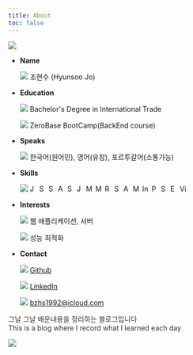 ```yaml
---
title: About
toc: false
---
```

<style>
.toc {
    display: none;
}
</style>

<div class="flex-box_wrap">
    <div class="img_char">
        <span><img src="https://i.imgur.com/tpr5jcv.png" /></span>
    </div>
    <ul class="_type__01">
        <li>
            <strong>Name</strong>
            <div class="list_text">
                <p>
                    <i><img src="https://em-content.zobj.net/thumbs/240/apple/354/technologist-light-skin-tone_1f9d1-1f3fb-200d-1f4bb.png" /></i>
                    <span>조현수 (Hyunsoo Jo)</span>
                </p>
            </div>
        </li>
        <li>
            <strong>Education</strong>
            <div class="list_text">
                <p>
                    <i><img src="https://em-content.zobj.net/thumbs/240/apple/354/student-light-skin-tone_1f9d1-1f3fb-200d-1f393.png" /></i>
                    <span>Bachelor's Degree in International Trade</span>
                </p>
                <p>
                    <i><img src="https://em-content.zobj.net/thumbs/240/apple/354/tent_26fa.png" /></i>
                    <span>ZeroBase BootCamp(BackEnd course)</span>
                </p>
            </div>
        </li>
        <li>
            <strong>Speaks</strong>
            <div class="list_text">
                <p>
                    <i><img src="https://em-content.zobj.net/thumbs/240/apple/354/speaking-head_1f5e3-fe0f.png" /></i>
                    <span>한국어(원어민), 영어(유창), 포르투갈어(소통가능)</span>
                </p>
            </div>
        </li>
        <li>
            <strong>Skills</strong>
            <div class="list_text">
                <p>
                    <i><img src="https://em-content.zobj.net/thumbs/240/toss-face/342/regional-indicator-symbol-letter-j_1f1ef.png" /></i>
                    <span>
                    <img src="https://img.shields.io/badge/Java-007396?style=flat-square&logo=java&logoColor=white" alt="Java" height="15">
            <img src="https://img.shields.io/badge/Spring-6DB33F?style=flat-square&logo=Spring&logoColor=white" alt="Spring" height="15">
            <img src="https://img.shields.io/badge/Spring%20Boot-6DB33F?style=flat-square&logo=Spring%20Boot&logoColor=white" alt="Spring Boot" height="15">
            <img src="https://img.shields.io/badge/Apache%20Tomcat-F8DC75?style=flat-square&logo=Apache%20Tomcat&logoColor=white" alt="Apache Tomcat" height="15">
            <img src="https://img.shields.io/badge/Spring%20Security-6DB33F?style=flat-square&logo=Spring%20Security&logoColor=white" alt="Spring Security" height="15">
            <img src="https://img.shields.io/badge/Json%20Web%20Tokens-000000?style=flat-square&logo=Json%20Web%20Tokens&logoColor=white" alt="Json Web Tokens" height="15">
            <img src="https://img.shields.io/badge/MariaDB-003545?style=flat-square&logo=MariaDB&logoColor=white" alt="MariaDB" height="15">
            <img src="https://img.shields.io/badge/MySQL-4479A1?style=flat-square&logo=MySQL&logoColor=white" alt="MySQL" height="15">
            <img src="https://img.shields.io/badge/Redis-DC382D?style=flat-square&logo=Redis&logoColor=white" alt="Redis" height="15">
            <img src="https://img.shields.io/badge/Spring%20JPA-6DB33F?style=flat-square&logo=Spring%20JPA&logoColor=white" alt="Spring JPA" height="15">
            <img src="https://img.shields.io/badge/AssertJ-25A162?style=flat-square&logo=AssertJ&logoColor=white" alt="AssertJ" height="15">
            <img src="https://img.shields.io/badge/Mockito-008D62?style=flat-square&logo=Mockito&logoColor=white" alt="Mockito" height="15">
            <img src="https://img.shields.io/badge/IntelliJ%20IDEA-000000?style=flat-square&logo=IntelliJ%20IDEA&logoColor=white" alt="IntelliJ IDEA" height="15">
            <img src="https://img.shields.io/badge/Postman-FF6C37?style=flat-square&logo=Postman&logoColor=white" alt="Postman" height="15">
            <img src="https://img.shields.io/badge/Swagger-85EA2D?style=flat-square&logo=Swagger&logoColor=white" alt="Swagger" height="15">
            <img src="https://img.shields.io/badge/Eclipse%20IDE-2C2255?style=flat-square&logo=Eclipse%20IDE&logoColor=white" alt="Eclipse IDE" height="15">
            <img src="https://img.shields.io/badge/Visual%20Studio%20Code-007ACC?style=flat-square&logo=Visual%20Studio%20Code&logoColor=white" alt="Visual Studio Code" height="15">
        </span>
                </p>
            </div>
        </li>
        <li>
            <strong>Interests</strong>
            <div class="list_text">
                <p>
                    <i><img src="https://em-content.zobj.net/thumbs/240/microsoft/319/globe-with-meridians_1f310.png" /></i>
                    <span>웹 애플리케이션, 서버</span>
                </p>
                <p>
                    <i><img src="https://em-content.zobj.net/thumbs/240/apple/354/high-voltage_26a1.png" /></i>
                    <span>성능 최적화</span>
                </p>
            </div>
        </li>
        <li>
            <strong>Contact</strong>
            <div class="list_text">
                <p>
                    <i><img src="https://github.com/fluidicon.png" /></i>
                    <a href="https://github.com/HyunsooZo">Github</a>
                </p>
                <p>
                    <i><img src="https://content.linkedin.com/content/dam/me/business/en-us/amp/brand-site/v2/bg/LI-Bug.svg.original.svg" /></i>
                    <a href="https://www.linkedin.com/in/hyunsoo-jo-605554186/?locale=en_US">LinkedIn</a>
                </p>
                <p>
                    <i><img src="https://em-content.zobj.net/thumbs/240/twitter/348/envelope_2709-fe0f.png" /></i>
                    <a href="mailto:bzhs1992@icloud.com">bzhs1992@icloud.com</a>
                </p>
            </div>
        </li>
    </ul>
</div>

<div class="box-ghchart">
    <p style="color: #333333;">그날 그날 배운내용을 정리하는 블로그입니다<br>This is a blog where I record what I learned each day</p>
    <div>
        <img src="https://ghchart.rshah.org/0080ff/HyunsooZo"/>
    </div>
</div>